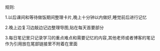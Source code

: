 规则:

1.以后课间和等待做饭期间整理卡片,晚上十分钟以内做好,睡觉前后进行记忆

2.晚上边复习边敲边记边整理导图,贴在每天首要部分

3.每日笔记里只记录学习的重点难点和需要记忆的内容,其他老师或者博客的笔记作为引用放在尾部链接里不附着在里面